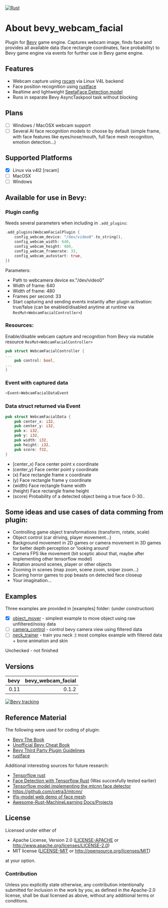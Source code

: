 [![Rust](https://github.com/muaddibus/bevy_webcam_facial/actions/workflows/rust.yml/badge.svg)](https://github.com/muaddibus/bevy_webcam_facial/actions/workflows/rust.yml)

# About bevy_webcam_facial

Plugin for [Bevy](https://bevyengine.org/) game engine. Captures webcam image, finds face and provides all available data (face rectangle coordinates, face probability) to Bevy game engine via events for further use in Bevy game engine.

## Features

* Webcam capture using [rscam](https://github.com/loyd/rscam/) via Linux V4L backend
* Face position recognition using [rustface](https://github.com/atomashpolskiy/rustface)
* Realtime and lightweight [SeetaFace Detection model](https://github.com/seetaface/SeetaFaceEngine/tree/master/FaceDetection/)
* Runs in separate Bevy AsyncTaskpool task without blocking

## Plans
- [ ] Windows / MacOSX webcam support
- [ ] Several AI face recognition models to choose by default (simple frame, with face features like eyes/nose/mouth, full face mesh recognition, emotion detection...)

## Supported Platforms

- [x] Linux via v4l2 [rscam]
- [ ] MacOSX
- [ ] Windows

## Available for use in Bevy:

### Plugin config

Needs several parameters when including in `.add_plugins`:
```rust
.add_plugins(WebcamFacialPlugin {
    config_webcam_device: "/dev/video0".to_string(),
    config_webcam_width: 640,
    config_webcam_height: 480,
    config_webcam_framerate: 33,
    config_webcam_autostart: true,
})
```
Parameters: 
* Path to webcamera device ex."/dev/video0"
* Width of frame: 640
* Width of frame: 480
* Frames per second: 33
* Start capturing and sending events instantly after plugin activation: true/false (can be enabled/disabled anytime at runtime via `ResMut<WebcamFacialController>`)

### Resources:
Enable/disable webcam capture and recognition from Bevy via mutable resource `ResMut<WebcamFacialController>`
```rust
pub struct WebcamFacialController {
...
    pub control: bool,
...
}
```
### Event with captured data
```rust
<Event>WebcamFacialDataEvent
```
### Data struct returned via Event
```rust
pub struct WebcamFacialData {
    pub center_x: i32,
    pub center_y: i32,
    pub x: i32,
    pub y: i32,
    pub width: i32,
    pub height: i32,
    pub score: f32,
}
```
* [center_x) Face center point x coordinate
* (center_y) Face center point y coordinate
* (x) Face rectangle frame x coordinate
* (y) Face rectangle frame y coordinate
* (width) Face rectangle frame width
* (height) Face rectangle frame height
* (score) Probability of a detected object being a true face 0-30..
  
## Some ideas and use cases of data comming from plugin:
* Controlling game object transformations (transform, rotate, scale)
* Object control (car driving, player movement...)
* Background movement in 2D games or camera movement in 3D games for better depth perception or 'looking around'
* Camera FPS like movement (bit sceptic about that, maybe after implementing other tensorflow model)
* Rotation around scenes, player or other objects
* Zooming in scenes (map zoom, scene zoom, sniper zoom...)
* Scaring horror games to pop beasts on detected face closeup
* Your imagination...

## Examples
Three examples are provided in [examples] folder:
(under construction)
- [x] [object_mover](examples/object_mover.rs) - simplest example to move object using raw unfiltered/noisy data
- [ ] [camera_control](examples/camera_control.rs) - control bevy camera view using filtered data
- [ ] [neck_trainer](examples/neck_trainer.rs) - train you neck :) most complex example with filtered data + bone animation and skin

Unchecked - not finished

## Versions

| bevy | bevy_webcam_facial  |
|  ---:|                 ---:|
| 0.11 | 0.1.2               |


[![Bevy tracking](https://img.shields.io/badge/Bevy%20tracking-released%20version-lightblue)](https://github.com/bevyengine/bevy/blob/main/docs/plugins_guidelines.md#main-branch-tracking)

## Reference Material

The following were used for coding of plugin:

* [Bevy The Book](https://bevyengine.org/learn/book/)
* [Unofficial Bevy Cheat Book](https://bevy-cheatbook.github.io/0)
* [Bevy Third Party Plugin Guidelines](https://github.com/bevyengine/bevy/blob/main/docs/plugins_guidelines.md)
* [rustface](https://github.com/atomashpolskiy/rustface)

Additional interesting sources for future research:

* [Tensorflow rust](https://github.com/tensorflow/rust/) 
* [Face Detection with Tensorflow Rust](https://cetra3.github.io/blog/face-detection-with-tensorflow-rust/) (Was succesfully tested earlier)
* [Tensorflow model implementing the mtcnn face detector](https://github.com/blaueck/tf-mtcnn/)
* https://github.com/cetra3/mtcnn/
* [tfjs-model web demo of face mesh](https://storage.googleapis.com/tfjs-models/demos/face-landmarks-detection/index.html?model=mediapipe_face_mesh)
* [Awesome-Rust-MachineLearning Docs/Projects](https://github.com/vaaaaanquish/Awesome-Rust-MachineLearning/)

## License

Licensed under either of

 * Apache License, Version 2.0 ([LICENSE-APACHE](LICENSE-APACHE) or http://www.apache.org/licenses/LICENSE-2.0)
 * MIT license ([LICENSE-MIT](LICENSE-MIT) or http://opensource.org/licenses/MIT)

at your option.

### Contribution

Unless you explicitly state otherwise, any contribution intentionally submitted
for inclusion in the work by you, as defined in the Apache-2.0 license, shall be dual licensed as above, without any
additional terms or conditions.
